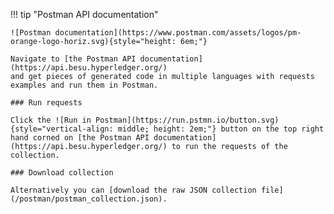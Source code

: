!!! tip "Postman API documentation"

    ![Postman documentation](https://www.postman.com/assets/logos/pm-orange-logo-horiz.svg){style="height: 6em;"}

    Navigate to [the Postman API documentation](https://api.besu.hyperledger.org/)
    and get pieces of generated code in multiple languages with requests examples and run them in Postman.
    
    ### Run requests

    Click the ![Run in Postman](https://run.pstmn.io/button.svg){style="vertical-align: middle; height: 2em;"} button on the top right hand corned on [the Postman API documentation](https://api.besu.hyperledger.org/) to run the requests of the collection.
    
    ### Download collection

    Alternatively you can [download the raw JSON collection file](/postman/postman_collection.json).
